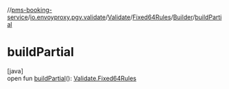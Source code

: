 //[pms-booking-service](../../../../../index.md)/[io.envoyproxy.pgv.validate](../../../index.md)/[Validate](../../index.md)/[Fixed64Rules](../index.md)/[Builder](index.md)/[buildPartial](build-partial.md)

# buildPartial

[java]\
open fun [buildPartial](build-partial.md)(): [Validate.Fixed64Rules](../index.md)